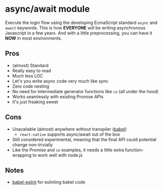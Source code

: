 # async/await module

Execute the login flow using the developing EcmaScript standard `async` and `await` keywords. This is how **EVERYONE** will be writing asynchronous Javascript in a few years. And with a little preprocessing, you can have it **NOW** in most environments.

## Pros

* (almost) Standard
* Really easy to read
* Much less LOC
* Let's you write async code very much like sync
* Zero code nesting
* No need for intermediate generator functions like `co` (all under the hood)
* Works seamlessly with existing Promise APIs
* It's just freaking sweet

## Cons

* Unavailable (almost) anywhere without transpiler ([babel](http://babeljs.io/))
	* `react-native` supports async/await out of the box
* Still considered experimental, meaning that the final API could potential change non-trivially
* Like the Promise and `co` examples, it needs a little extra function-wrapping to work well with node.js

## Notes

* [babel-eslint](https://github.com/babel/babel-eslint) for eslinting babel code
